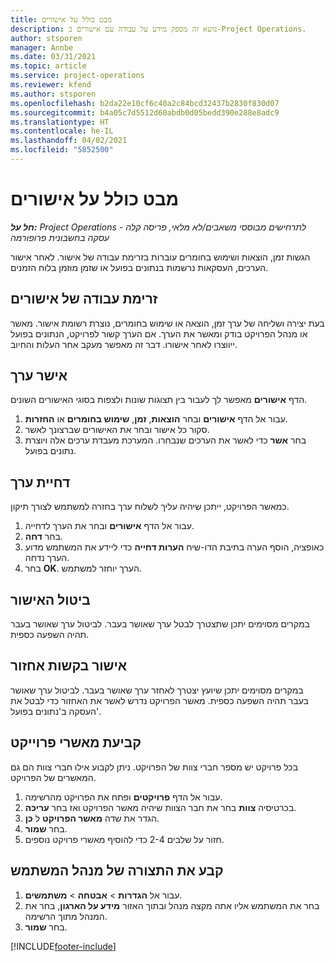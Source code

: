 ```yaml
---
title: מבט כולל על אישורים
description: נושא זה מספק מידע על עבודה עם אישורים ב-Project Operations.
author: stsporen
manager: Annbe
ms.date: 03/31/2021
ms.topic: article
ms.service: project-operations
ms.reviewer: kfend
ms.author: stsporen
ms.openlocfilehash: b2da22e10cf6c40a2c84bcd32437b2830f830d07
ms.sourcegitcommit: b4a05c7d5512d60abdb0d05bedd390e288e8adc9
ms.translationtype: HT
ms.contentlocale: he-IL
ms.lasthandoff: 04/02/2021
ms.locfileid: "5852500"
---
```

# <a name="approvals-overview"></a>מבט כולל על אישורים

_**חל על:** Project Operations לתרחישים מבוססי משאבים/לא מלאי, פריסה קלה - עסקה בחשבונית פרופורמה_

הגשות זמן, הוצאות ושימוש בחומרים עוברות בזרימת עבודה של אישור. לאחר אישור הערכים, העסקאות נרשמות בנתונים בפועל או שזמן מוזמן בלוח הזמנים.

## <a name="approvals-workflow"></a>זרימת עבודה של אישורים
בעת יצירה ושליחה של ערך זמן, הוצאה או שימוש בחומרים, נוצרת רשומת אישור. מאשר או מנהל הפרויקט בודק ומאשר את הערך. אם הערך קשור לפרויקט, הנתונים בפועל ייווצרו לאחר אישורו. דבר זה מאפשר מעקב אחר העלות והחיוב.

## <a name="approve-an-entry"></a>אישר ערך
הדף **אישורים** מאפשר לך לעבור בין תצוגות שונות ולצפות בסוגי האישורים השונים.
  
1. עבור אל הדף **אישורים** ובחר **הוצאות**, **זמן**, **שימוש בחומרים** או **החזרות**.
2. סקור כל אישור ובחר את האישורים שברצונך לאשר.
3. בחר **אשר** כדי לאשר את הערכים שנבחרו.
המערכת מעבדת ערכים אלה ויוצרת נתונים בפועל.

## <a name="reject-an-entry"></a>דחיית ערך
כמאשר הפרויקט, ייתכן שיהיה עליך לשלוח ערך בחזרה למשתמש לצורך תיקון.
  
1. עבור אל הדף **אישורים** ובחר את הערך לדחייה. 
2. בחר **דחה**.
3. כאופציה, הוסף הערה בתיבת הדו-שיח **הערות דחייה** כדי ליידע את המשתמש מדוע הערך נדחה.
4. בחר **OK**. הערך יוחזר למשתמש.
  
## <a name="cancel-approval"></a>ביטול האישור
במקרים מסוימים יתכן שתצטרך לבטל ערך שאושר בעבר. לביטול ערך שאושר בעבר תהיה השפעה כספית. 

## <a name="approving-recall-requests"></a>אישור ‏‫בקשות אחזור
במקרים מסוימים יתכן שיועץ יצטרך לאחזר ערך שאושר בעבר. לביטול ערך שאושר בעבר תהיה השפעה כספית. מאשר הפרויקט נדרש לאשר את האחזור כדי לבטל את העסקה ב'נתונים בפועל'.

## <a name="specify-project-approvers"></a>קביעת מאשרי פרוייקט
בכל פרויקט יש מספר חברי צוות של הפרויקט. ניתן לקבוע אילו חברי צוות הם גם המאשרים של הפרויקט.

1. עבור אל הדף **פרויקטים** ופתח את הפרויקט מהרשימה.
2. בכרטיסיה **צוות** בחר את חבר הצוות שיהיה מאשר הפרויקט ואז בחר **עריכה**.
3. הגדר את שדה **מאשר הפרויקט** ל **כן**.
4. בחר **שמור**.
5. חזור על שלבים 2-4‏ כדי להוסיף מאשרי פרויקט נוספים.

## <a name="configure-the-users-manager"></a>קבע את התצורה של מנהל המשתמש

1. עבור אל **הגדרות** > **אבטחה** > **משתמשים**.
2. בחר את המשתמש אליו אתה מקצה מנהל ובתוך האזור **מידע על הארגון**, בחר את המנהל מתוך הרשימה. 
3. בחר **שמור**.




[!INCLUDE[footer-include](../includes/footer-banner.md)]
